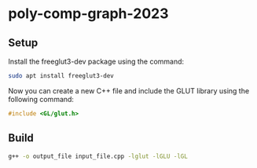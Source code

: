 # poly-comp-graph-2023
## Setup
Install the freeglut3-dev package using the command:
```bash
sudo apt install freeglut3-dev
```

Now you can create a new C++ file and include the GLUT library using the following command:
```cpp
#include <GL/glut.h>
```

## Build
```bash
g++ -o output_file input_file.cpp -lglut -lGLU -lGL
```	
